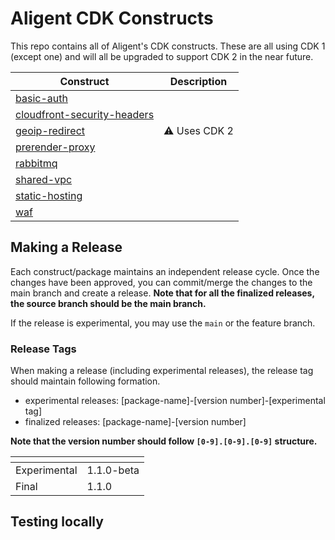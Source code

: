 # Aligent CDK Constructs

This repo contains all of Aligent's CDK constructs. These are all using CDK 1 (except one) and will all be upgraded to support CDK 2 in the near future.

Construct | Description
-- | --
[basic-auth](packages/basic-auth) |
[cloudfront-security-headers](packages/cloudfront-security-headers) |
[geoip-redirect](packages/geoip-redirect) | :warning: Uses CDK 2
[prerender-proxy](packages/prerender-proxy) |
[rabbitmq](packages/rabbitmq) |
[shared-vpc](packages/shared-vpc) |
[static-hosting](packages/static-hosting) |
[waf](packages/waf) |

## Making a Release

Each construct/package maintains an independent release cycle.
Once the changes have been approved, you can commit/merge the changes to the main branch and create a release.
**Note that for all the finalized releases, the source branch should be the main branch.**

If the release is experimental, you may use the `main` or the feature branch.

### Release Tags

When making a release (including experimental releases), the release tag should maintain following formation.

- experimental releases: [package-name]-[version number]-[experimental tag]
- finalized releases: [package-name]-[version number]

**Note that the version number should follow `[0-9].[0-9].[0-9]` structure.**

| <!-- -->      | <!-- -->      |
|---------------|---------------|
| Experimental  | 1.1.0-beta    |
| Final         | 1.1.0         |

## Testing locally


